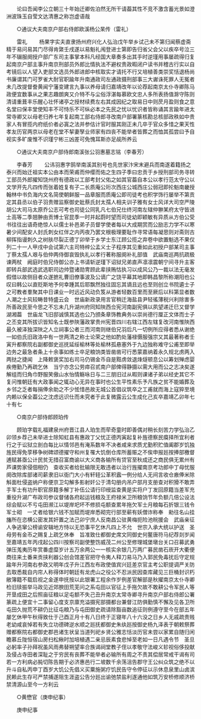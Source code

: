 <!-- { "loadSidebar": true } -->
　　论曰吾闻李公立朝三十年始迁卿佐泊然无所干请葢其性不竞不激含蓄光景如澄洲波珠玉自莹文达清惠之称岂虚语哉 

　　○通议大夫南京户部右侍郎欧溪杨公杲传（雷礼） 

　　雷礼 
　　杨果字实夫直隶扬州府兴化人弘治戊午举乡试己未不第归闻蔡虚斋精于易问易其门尽得肯綮壬戌遂以易魁礼闱登进士第即告归省父会父以疾卒号泣三年不辍服阕授户部广东司主事掌本科凡经国大章奏多出其手时逆瑾用事屡疏得归复起南京户部主事升南京刑部员外郎比情执法不避权贵政暇闭户读书并稽古行实以自考镜后以人望入吏部文选员外郎进郎中核取实才请托不行又培植善类崇奖恬退杨尚书廉谓其门可罗雀大耐官职踰年升南通政司左通政摄刑部事三大谳诛死罪人无冤者未几改提督誊黄闻宁藩变建言九事以养母请归嘉靖改年以论荐起南京太仆寺卿陈马政便宜数事从之果志趣朗爽又介特不与尘俗浮湛每慕欧文忠人多所表扬值滁守陈则清请重葺丰乐醒心壮怀诸亭之授材续费左右其成因纪之取易日中则昃月盈则食之意名堂曰保丰堂使知丰不可恃乐不可纵必本之先民之忧以忧识者皆称诵其言踰年进太常寺卿又以母老归养七年复起南工部右侍郎寻改南户部署篆核勘总核部政秩如中贵家人有冒揽内府纸价者必寘之法并参估计官时服其刚正未几卒于官众多惜之果天性孝友历官两京以母老在堂不挈妻孥业师家有四丧不能举者皆葬之而恤其孤尝曰予自视实多旷废惟不识瑾宁彬三凶差可免愧耳斯亦足觇所养云 

　　○通议大夫南京户部侍郎南溪张公羽惠墓志铭（李春芳） 

　　李春芳 
　　公讳羽惠字鹄举南溪其别号也先世家汴宋末避兵而南遂着籍扬之泰兴而始迁祖实本公由本而荣甫而仲缨而佑之生四子季曰忠贡于乡授刑部司务寻转工部员外郎擢知饶州府有德政以工部考封父佑之如其官葢自本公以孝行范太守公以文学开先凡四传而张着姓复有子二长质庵公珩次西庄公城西庄公弱冠即抡魁南畿授翰林中书负海内文名简使朝鲜服一品章服而质庵公即司徒考也积学饰行屡举不第贡定其县丞以伯子羽贵赠监察御史妣蔡氏封太孺人相夫训子雅有女士风详大司空严陵胡公大司马太原乔公志可考也司徒公同乳凡七伯兄仕终河南左辖仲翀某府太守皆进士高等二季翘翀由贡博士官昆季一时并起蔚时望而司徒幼即颖敏有异质从方伯公受书往往出语奇绝惊人以儒士补邑弟子员督学使者每以大成期赏而公励志力学不以寒暑少间配安人封氏刺女红伴之内丙夜乃罢文根极理要耻作寻常语每凝思则对斋则古柳挥指谩刺久之树肤尽裂正德丁卯举于乡学士东江顾公揽之弃卷中欲置魁选不果仅列二十一人甲戌中会试第六主司特梓公孟义士子程序其见重如此初授户部某司主事丁蔡太孺人艰与伯仲两侍御哀毁执礼以孝行著称服阕补礼部值　武庙南巡两抗疏极谏两杖　阙庭时伯兄侍御公亦上书请斩逆瑾下诏狱兄弟直声凛凛震朝宁间寻升主客即转兵部武选武选职司边帅暨诸勋冑顾此辈挟贿怙执习以成风公乃一裁以法无毫发假借以故侧目者众遂摭礼曹旧僚事波及公谪广之饶平幕其地即韩昌黎所称潮阳也公叹曰韩公以直贬斯地予何幸踵其后耶飘然独往固忘其谪且远也至则创立书院遴士子之可教者羣聚其中日课业一时远近风动负笈从游者轻数百里而至厥后以科第显者数人潮之士风较畴昔特盛云会　世庙新政录用言官稍迁海盐县尹轻徭薄税兴利除害多所善政民至今思之不忘未几升湖州府同知陜西佥宪河南副宪俱以夙望递迁巳又督学湖湘葢　世庙龙飞旧邸诚慎其选也公乃颁条章饰教典务以崇尚德行厘正文体而士子之丕变其所拔识皆知名士既参陜藩政掌贵州宪晋四川右辖江西左辖复改河南惟陜西最久被泽独深陜之人立祠事公者三而河南则继伯兄羽后凡一切例所应得者悉从谢绝一如伯氏旧政洛中有一世两清之称士论荣之他如酌处藩禄慑服强宗又其最著称者壬寅升都察院右副都御史巡抚延绥榆林等处榆林孤悬塞外于九边独称难守公甫至即举边务之最急者条上十余事如练士卒足粮饷类皆凿凿可行悉蒙嘉纳着永久规北虏两入两挞之捷闻　上降敕褒奖加右司马仍锡金币自是黠虏敛退烽燧顿息公以筹划殚虑婴疾倦勤乃再疏乞休　当宁亦念公劳瘁召贰南户部俾得静摄以需大用而公之志决矣遂解组而归角巾野服笑傲山水怡情觞咏日与二三朋旧过从暇则课诸子弟以经史其它不复问惟朝廷有大政事闻之辄动心无异在事时也公生平性素乐予凡族之贫不能婚葬及乡邻之乏者每捐俸余助之不少恡惜邑故无城公首倡议筑卒之工甫就而海上寇猝至境内赖以保全葢公之沈虑远识仕而未究者于此复微露云公生成化己亥卒嘉靖乙卯年七十有七 

　　○南京户部侍郎顾珀传 

　　顾珀字载礼福建泉州府晋江县人珀生而荦奇童时即善偶对稍长刻苦力学弘治乙卯领乡荐己未举进士除知虹县有惠政丁父忧正德丙寅起复补旌德察民瘼择所宜利者行之于讼狱立剖白每比以情邻邑有淹系数年不决者咸来求质尤勤积贮值阖郡岁饥独旌民得免莩移争树碑颂德擢守和州复罹大饥倒仓库所蓄赈之不俟申报廵按捧部檄督逋赋甚亟公计民贫无措召富商谕以大义商各输所有贷官至秋成还之商民俱无累州有芦课势家侵佃相仍　查收买者给批输限无敢违者以治行旌擢南京考功郎中丁母忧服阕改除库部诸司薪隶旧以衙门大小有轩轾公革积蠧一例分给人无间言收仓廒俸米除斛面杜侵盗纳户称便京卫勾解多影射奸公于清勾册内吊户部月支册查对积猾不敢弄手军士有功升职官原籍多解丁补伍公请行印绶监查黄是实将户丁发回原籍当差军充重役升湖广布政司参议督储各府起运钱粮及王府禄米卫所粮饷节年负额几倍公设法综会赋以不亏屯田濒江以堤岸圯坏不修损屯额查累年拖欠军士月粮每石折银三钱令军士砌　一丈者给银六钱不加赋而堤岸悉砌完行部至蕲有妖僧诈称奉　勑往名山挂旛所在恣横公密发其奸置之法己卯宁庶人反南昌公驻黄梅扼险池皖援会　武庙亲征人争逃窜公榜谕安辑地方恃以无恐事平乞休凡四上不允　世宗入承大统以护送　圣母劳有金币之赐复上疏乞休奉　旨准致仕都御史席文同御史何鳌唐符马纪荐剡岁闻至嘉靖五年丙戌起公四川按察司副使整饬威茂二州公至修理城堡墩台关口召募武勇弹压羗夷历年赏番虚糜岁计五万余两公一一核实余银几万两广募民凿石崁开大衢便商往来土番来贡挟利器公创会馆差官把守令夷人释刀易马乃入郭民免毒扰后守定规踰年升河南右参政又明年戊子升江西左布政使值宾兴廷差京官主考公职提调严关防去取悉裁自内帘人称得体时朝廷有龙虎山之役公不忍派民因查库藏见三巨桶封识朽敝簿籍不载启视之金遂申抚按以此银署工程余作岁例差官解部是秋擢南京太仆寺卿检旧牍振举马政见近郊腴田荒芜问之系屯田以官征上手拖欠故不敢耕公令军民人等开垦成田之后照亩征粮以足屯额不失己丑升南京太常寺卿寻升南京户部右侍郎公署篆疏上便宜十二事留心度支京廪充溢摄宪部摄都台兼督江防俱勤慎不懈及见各卫所屯田久抛荒不耕仍比征屯粮乃与屯田御史疏请除豁亩数追征则例遵守至今在部五年屡乞休甲午秋得致仕于己酉正月十有八日终于正寝年八十六没之日乡人无戚疏贵贱老幼咸哀悼若有失立功德碑逆水顺之廵抚都御史朱纨廵按御史杨九泽表于朝敕祭葬赠都察院右都御史郡邑诸生状呈当道列祀乡贤公雅志恬淡历官未尝以家累自随归闲瞻慕丘陇恒宿山房扫松楸时加培植遇二亲忌辰素食悲悼至老如一日凡遇令节　圣旦必躬率子孙拜祝虽风雨弗替朔望率合族谒祠堂教子侄以孝敬守法峻义轸视俗侈投献及侵占寺田者深耻之于穷民有丧葬不能举者必输所有周之不责其偿居常戒干谒有司若一方利病必肫切陈告期于必济惠邑行二坡数千余荡沮告郡守王公纠众筑之绝不以升斗自私丙申丁酉岁大饥公先倡义买粟施粥疗饥民告守令停征以示休息泉里山卤滨民赖此生存可严禁捕遂阻生涯盗公告分廵出谕弛禁盐利遂通他如筑万安桥修顺济桥禁清源山至今一方利云 

　　○黄懋官（庚申纪事） 

　　庚申纪事 
